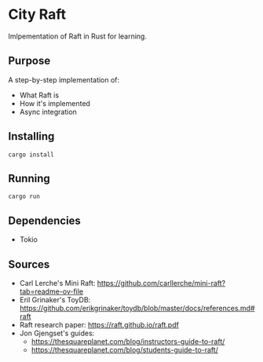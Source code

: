 # City Raft
Imlpementation of Raft in Rust for learning.

## Purpose
A step-by-step implementation  of:
- What Raft is
- How it's implemented
- Async integration

## Installing
`cargo install`

## Running
`cargo run`

## Dependencies
- Tokio

## Sources
- Carl Lerche's Mini Raft: https://github.com/carllerche/mini-raft?tab=readme-ov-file
- Eril Grinaker's ToyDB: https://github.com/erikgrinaker/toydb/blob/master/docs/references.md#raft
- Raft research paper: https://raft.github.io/raft.pdf
- Jon Gjengset's guides:
  - https://thesquareplanet.com/blog/instructors-guide-to-raft/
  - https://thesquareplanet.com/blog/students-guide-to-raft/



